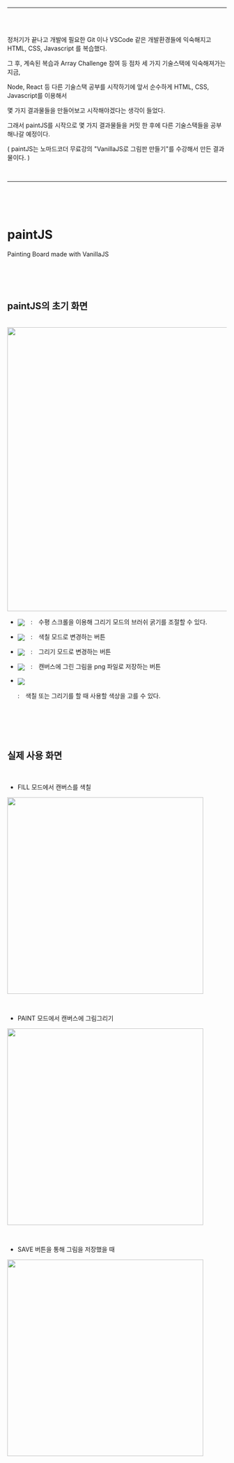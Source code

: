 <br/>

---

<br/>
<br/>

정처기가 끝나고 개발에 필요한 Git 이나 VSCode 같은 개발환경들에 익숙해지고 HTML, CSS, Javascript 를 복습했다.

그 후, 계속된 복습과 Array Challenge 참여 등 점차 세 가지 기술스택에 익숙해져가는 지금,

Node, React 등 다른 기술스택 공부를 시작하기에 앞서 순수하게 HTML, CSS, Javascript를 이용해서

몇 가지 결과물들을 만들어보고 시작해야겠다는 생각이 들었다.

그래서 paintJS를 시작으로 몇 가지 결과물들을 커밋 한 후에 다른 기술스택들을 공부해나갈 예정이다.

( paintJS는 노마드코더 무료강의 "VanillaJS로 그림판 만들기"를 수강해서 만든 결과물이다. )

<br/>

---

<br/>
<br/>
<br/>

# paintJS

Painting Board made with VanillaJS

<br/>
<br/>
<br/>

## paintJS의 초기 화면

<br/>

<img src="https://user-images.githubusercontent.com/83650872/119225587-8003d280-bb3f-11eb-8773-ad72954137ec.png" width="650">

<br/>

- <img src="https://user-images.githubusercontent.com/83650872/119225051-80e73500-bb3c-11eb-8710-94efb5536a8e.png" align="center"/>　:　수평 스크롤을 이용해 그리기 모드의 브러쉬 굵기를 조절할 수 있다.

- <img src="https://user-images.githubusercontent.com/83650872/119225103-cf94cf00-bb3c-11eb-8a30-1121e2b58dd2.png" align="center"/>　:　색칠 모드로 변경하는 버튼

- <img src="https://user-images.githubusercontent.com/83650872/119225206-61044100-bb3d-11eb-926a-03979df4397a.png" align="center"/>　:　그리기 모드로 변경하는 버튼

- <img src="https://user-images.githubusercontent.com/83650872/119225297-e7208780-bb3d-11eb-9d16-16e4a5d02d88.png" align="center"/>　:　캔버스에 그린 그림을 png 파일로 저장하는 버튼

- <img src="https://user-images.githubusercontent.com/83650872/119225237-8d1fc200-bb3d-11eb-9597-342429a720ae.png" align="center" /> <br/>

  :　색칠 또는 그리기를 할 때 사용할 색상을 고를 수 있다.

<br/>
<br/>
<br/>
<br/>

## 실제 사용 화면

<br/>

- FILL 모드에서 캔버스를 색칠

<img src="https://user-images.githubusercontent.com/83650872/119225404-93fb0480-bb3e-11eb-821b-788e3df88df5.png" width="450"/> <br/>

<br/>

- PAINT 모드에서 캔버스에 그림그리기

<img src="https://user-images.githubusercontent.com/83650872/119225541-4f239d80-bb3f-11eb-83d9-9dd2319e10fa.png" width="450"/><br/>

<br/>

- SAVE 버튼을 통해 그림을 저장했을 때

<img src="https://user-images.githubusercontent.com/83650872/119225507-197eb480-bb3f-11eb-9c77-a36f9ef0343a.png" width="450"/>

<br/>
